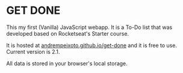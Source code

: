 # GET DONE
This my first (Vanilla) JavaScript webapp. It is a To-Do list that was developed based on Rocketseat's Starter course.

It is hosted at [andrempeixoto.github.io/get-done](https://andrempeixoto.github.io/get-done) and it is free to use. Current version is 2.1.

All data is stored in your browser's local storage.
